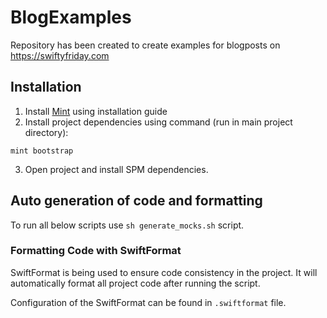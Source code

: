 # BlogExamples

Repository has been created to create examples for blogposts on https://swiftyfriday.com

## Installation

1. Install [Mint](https://github.com/yonaskolb/Mint) using installation guide
2. Install project dependencies using command (run in main project directory):
```
mint bootstrap
```
3. Open project and install SPM dependencies.

## Auto generation of code and formatting

To run all below scripts use `sh generate_mocks.sh` script.
### Formatting Code with SwiftFormat

SwiftFormat is being used to ensure code consistency in the project. 
It will automatically format all project code after running the script.

Configuration of the SwiftFormat can be found in `.swiftformat` file.

